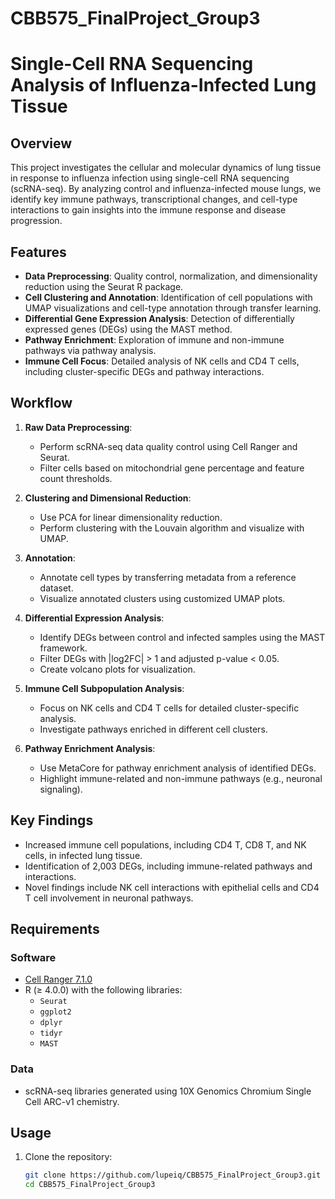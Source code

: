# CBB575_FinalProject_Group3
# Single-Cell RNA Sequencing Analysis of Influenza-Infected Lung Tissue

## Overview
This project investigates the cellular and molecular dynamics of lung tissue in response to influenza infection using single-cell RNA sequencing (scRNA-seq). By analyzing control and influenza-infected mouse lungs, we identify key immune pathways, transcriptional changes, and cell-type interactions to gain insights into the immune response and disease progression.

## Features
- **Data Preprocessing**: Quality control, normalization, and dimensionality reduction using the Seurat R package.
- **Cell Clustering and Annotation**: Identification of cell populations with UMAP visualizations and cell-type annotation through transfer learning.
- **Differential Gene Expression Analysis**: Detection of differentially expressed genes (DEGs) using the MAST method.
- **Pathway Enrichment**: Exploration of immune and non-immune pathways via pathway analysis.
- **Immune Cell Focus**: Detailed analysis of NK cells and CD4 T cells, including cluster-specific DEGs and pathway interactions.

## Workflow
1. **Raw Data Preprocessing**:
   - Perform scRNA-seq data quality control using Cell Ranger and Seurat.
   - Filter cells based on mitochondrial gene percentage and feature count thresholds.
   
2. **Clustering and Dimensional Reduction**:
   - Use PCA for linear dimensionality reduction.
   - Perform clustering with the Louvain algorithm and visualize with UMAP.

3. **Annotation**:
   - Annotate cell types by transferring metadata from a reference dataset.
   - Visualize annotated clusters using customized UMAP plots.

4. **Differential Expression Analysis**:
   - Identify DEGs between control and infected samples using the MAST framework.
   - Filter DEGs with |log2FC| > 1 and adjusted p-value < 0.05.
   - Create volcano plots for visualization.

5. **Immune Cell Subpopulation Analysis**:
   - Focus on NK cells and CD4 T cells for detailed cluster-specific analysis.
   - Investigate pathways enriched in different cell clusters.

6. **Pathway Enrichment Analysis**:
   - Use MetaCore for pathway enrichment analysis of identified DEGs.
   - Highlight immune-related and non-immune pathways (e.g., neuronal signaling).

## Key Findings
- Increased immune cell populations, including CD4 T, CD8 T, and NK cells, in infected lung tissue.
- Identification of 2,003 DEGs, including immune-related pathways and interactions.
- Novel findings include NK cell interactions with epithelial cells and CD4 T cell involvement in neuronal pathways.

## Requirements
### Software
- [Cell Ranger 7.1.0](https://support.10xgenomics.com/single-cell-gene-expression/software/overview/welcome)
- R (≥ 4.0.0) with the following libraries:
  - `Seurat`
  - `ggplot2`
  - `dplyr`
  - `tidyr`
  - `MAST`

### Data
- scRNA-seq libraries generated using 10X Genomics Chromium Single Cell ARC-v1 chemistry.

## Usage
1. Clone the repository:
   ```bash
   git clone https://github.com/lupeiq/CBB575_FinalProject_Group3.git
   cd CBB575_FinalProject_Group3

